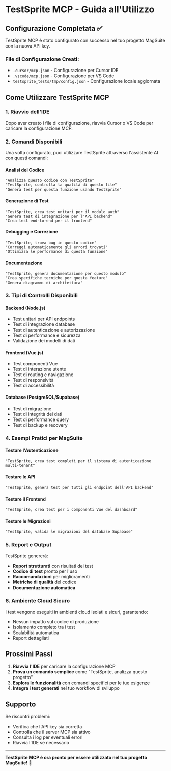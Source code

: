 # TestSprite MCP - Guida all'Utilizzo

## Configurazione Completata ✅

TestSprite MCP è stato configurato con successo nel tuo progetto MagSuite con la nuova API key.

### File di Configurazione Creati:
- `.cursor/mcp.json` - Configurazione per Cursor IDE
- `.vscode/mcp.json` - Configurazione per VS Code
- `testsprite_tests/tmp/config.json` - Configurazione locale aggiornata

## Come Utilizzare TestSprite MCP

### 1. **Riavvio dell'IDE**
Dopo aver creato i file di configurazione, riavvia Cursor o VS Code per caricare la configurazione MCP.

### 2. **Comandi Disponibili**
Una volta configurato, puoi utilizzare TestSprite attraverso l'assistente AI con questi comandi:

#### **Analisi del Codice**
```
"Analizza questo codice con TestSprite"
"TestSprite, controlla la qualità di questo file"
"Genera test per questa funzione usando TestSprite"
```

#### **Generazione di Test**
```
"TestSprite, crea test unitari per il modulo auth"
"Genera test di integrazione per l'API backend"
"Crea test end-to-end per il frontend"
```

#### **Debugging e Correzione**
```
"TestSprite, trova bug in questo codice"
"Correggi automaticamente gli errori trovati"
"Ottimizza le performance di questa funzione"
```

#### **Documentazione**
```
"TestSprite, genera documentazione per questo modulo"
"Crea specifiche tecniche per questa feature"
"Genera diagrammi di architettura"
```

### 3. **Tipi di Controlli Disponibili**

#### **Backend (Node.js)**
- Test unitari per API endpoints
- Test di integrazione database
- Test di autenticazione e autorizzazione
- Test di performance e sicurezza
- Validazione dei modelli di dati

#### **Frontend (Vue.js)**
- Test componenti Vue
- Test di interazione utente
- Test di routing e navigazione
- Test di responsività
- Test di accessibilità

#### **Database (PostgreSQL/Supabase)**
- Test di migrazione
- Test di integrità dei dati
- Test di performance query
- Test di backup e recovery

### 4. **Esempi Pratici per MagSuite**

#### **Testare l'Autenticazione**
```
"TestSprite, crea test completi per il sistema di autenticazione multi-tenant"
```

#### **Testare le API**
```
"TestSprite, genera test per tutti gli endpoint dell'API backend"
```

#### **Testare il Frontend**
```
"TestSprite, crea test per i componenti Vue del dashboard"
```

#### **Testare le Migrazioni**
```
"TestSprite, valida le migrazioni del database Supabase"
```

### 5. **Report e Output**

TestSprite genererà:
- **Report strutturati** con risultati dei test
- **Codice di test** pronto per l'uso
- **Raccomandazioni** per miglioramenti
- **Metriche di qualità** del codice
- **Documentazione automatica**

### 6. **Ambiente Cloud Sicuro**

I test vengono eseguiti in ambienti cloud isolati e sicuri, garantendo:
- Nessun impatto sul codice di produzione
- Isolamento completo tra i test
- Scalabilità automatica
- Report dettagliati

## Prossimi Passi

1. **Riavvia l'IDE** per caricare la configurazione MCP
2. **Prova un comando semplice** come "TestSprite, analizza questo progetto"
3. **Esplora le funzionalità** con comandi specifici per le tue esigenze
4. **Integra i test generati** nel tuo workflow di sviluppo

## Supporto

Se riscontri problemi:
- Verifica che l'API key sia corretta
- Controlla che il server MCP sia attivo
- Consulta i log per eventuali errori
- Riavvia l'IDE se necessario

---

**TestSprite MCP è ora pronto per essere utilizzato nel tuo progetto MagSuite!** 🚀

